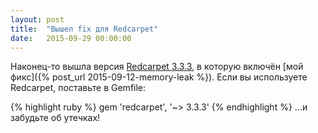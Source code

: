 ```yaml
---
layout: post
title:  "Вышел fix для Redcarpet"
date:   2015-09-29 00:00:00
---
```

Наконец-то вышла версия [Redcarpet 3.3.3](https://rubygems.org/gems/redcarpet/versions/3.3.3),
в которую включён [мой фикс]({% post_url 2015-09-12-memory-leak %}).
Если вы используете Redcarpet, поставьте в Gemfile:

{% highlight ruby %}
gem 'redcarpet', '~> 3.3.3'
{% endhighlight %}
…и забудьте об утечках!
